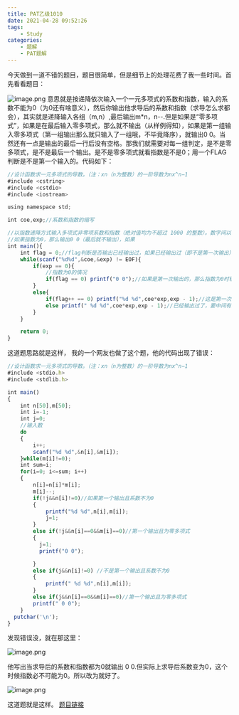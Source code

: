 ```yaml
---
title: PAT乙级1010
date: 2021-04-28 09:52:26
tags: 
    - Study
categories: 
    - 题解
    - PAT题解
---
```

今天做到一道不错的题目，题目很简单，但是细节上的处理花费了我一些时间。首先看看题目：

![image.png](https://p6-juejin.byteimg.com/tos-cn-i-k3u1fbpfcp/b5e44ac35671465290774c8a1c5f6d51~tplv-k3u1fbpfcp-watermark.image)
意思就是按递降依次输入一个一元多项式的系数和指数，输入的系数不能为0（为0还有啥意义），然后你输出他求导后的系数和指数（求导怎么求都会），其实就是递降输入各组（m,n）,最后输出m*n，n--.但是如果是“零多项式”，如果是在最后输入零多项式，那么就不输出（从样例得知），如果是第一组输入零多项式（第一组输出那么就只输入了一组哦，不毕竟降序），就输出0 0。当然还有一点是输出的最后一行后没有空格。那我们就需要对每一组判定，是不是零多项式，是不是最后一个输出。是不是零多项式就看指数是不是0；用一个FLAG判断是不是第一个输入的。代码如下：

```js
//设计函数求一元多项式的导数。（注：xn（n为整数）的一阶导数为nx^n−1
#include <cstring>
#include <cstdio>
#include <iostream>

using namespace std;

int coe,exp;//系数和指数的缩写

//以指数递降方式输入多项式非零项系数和指数（绝对值均为不超过 1000 的整数）。数字间以空格分隔
//如果指数为0，那么输出0 0（最后就不输出），如果
int main(){
    int flag = 0;//flag判断是否输出已经输出过，如果已经输出过（即不是第一次输出），那么要在本次输出前输出一个空格
    while(scanf("%d%d",&coe,&exp) != EOF){
        if(exp == 0){
            //指数为0的情况
            if(flag == 0) printf("0 0");//如果是第一次输出的，那么指数为0时输入 0 0 ，不然末尾直接不输出
        }
        else{
            if(flag++ == 0) printf("%d %d",coe*exp,exp - 1);//这是第一次输出，不用输出空格就好
            else printf(" %d %d",coe*exp,exp - 1);//已经输出过了，要中间有空格
        }
    }

    return 0;
}

```
这道题思路就是这样，
我的一个网友也做了这个题，他的代码出现了错误：

```js
//设计函数求一元多项式的导数。（注：xn（n为整数）的一阶导数为nx^n−1
#include <stdio.h>
#include <stdlib.h>

int main()
{
    int n[50],m[50];
    int i=-1;
    int j=0;
    //输入数
    do
    {
        i++;
        scanf("%d %d",&n[i],&m[i]);
    }while(m[i]!=0);
    int sum=i; 
    for(i=0; i<=sum; i++)
    {
        n[i]=n[i]*m[i];
        m[i]--;
        if(!j&&n[i]!=0)//如果第一个输出且系数不为0
        {
            printf("%d %d",n[i],m[i]);
            j=1;
        }
        else if(!j&&n[i]==0&&m[i]==0)//第一个输出且为零多项式
        {
          j=1;
          printf("0 0");

        }
        else if(j&&n[i]!=0) //不是第一个输出且系数不为0
        {
            printf(" %d %d",n[i],m[i]);
        }
        else if(j&&n[i]==0&&m[i]==0)//第一个输出且为零多项式
        printf(" 0 0");
    }
  putchar('\n');
}
```
发现错误没，就在那这里：

![image.png](https://p9-juejin.byteimg.com/tos-cn-i-k3u1fbpfcp/c1092bb35c8941918b329bc534ff3772~tplv-k3u1fbpfcp-watermark.image)

他写出当求导后的系数和指数都为0就输出 0 0.但实际上求导后系数变为0，这个时候指数必不可能为0。所以改为就好了。

![image.png](https://p6-juejin.byteimg.com/tos-cn-i-k3u1fbpfcp/0db66fe244694f5baf581bfcb0875173~tplv-k3u1fbpfcp-watermark.image)


这道题就是这样。
[题目链接](https://pintia.cn/problem-sets/994805260223102976/problems/994805313708867584)
